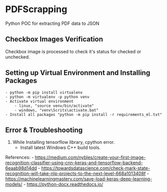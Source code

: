 # PDFScrapping
Python POC for extracting PDF data to JSON



## Checkbox Images Verification
Checkbox image is processed to check it's status for checked or unchecked. </br>


## Setting up Virtual Environment and Installing Packages
    - python -m pip install virtualenv
    - python -m virtualenv -p python venv
    - Activate virtual environment 
        - linux, "source venv/bin/activate"
        - windows, "venv\Scrits\activate.bat"
    - Install all packages "python -m pip install -r requirements_ml.txt"

   
## Error & Troubleshooting
1. While Installing tensorflow library, cpython error.
    - Install latest Windows C++ build tools.

References:
    - https://medium.com/nybles/create-your-first-image-recognition-classifier-using-cnn-keras-and-tensorflow-backend-6eaab98d14dd
    - https://towardsdatascience.com/check-mark-state-recognition-will-take-nlp-projects-to-the-next-level-668a1013408f
    - https://machinelearningmastery.com/save-load-keras-deep-learning-models/
    - https://python-docx.readthedocs.io/